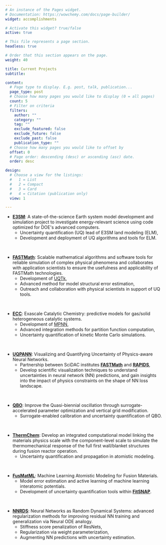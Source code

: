 ```yaml
---
# An instance of the Pages widget.
# Documentation: https://wowchemy.com/docs/page-builder/
widget: accomplishments

# Activate this widget? true/false
active: true

# This file represents a page section.
headless: true

# Order that this section appears on the page.
weight: 40

title: Current Projects
subtitle:

content:
  # Page type to display. E.g. post, talk, publication...
  page_type: post
  # Choose how many pages you would like to display (0 = all pages)
  count: 5
  # Filter on criteria
  filters:
    author: ""
    category: ""
    tag: ""
    exclude_featured: false
    exclude_future: false
    exclude_past: false
    publication_type: ""
  # Choose how many pages you would like to offset by
  offset: 0
  # Page order: descending (desc) or ascending (asc) date.
  order: desc

design:
  # Choose a view for the listings:
  #   1 = List
  #   2 = Compact
  #   3 = Card
  #   4 = Citation (publication only)
  view: 1

---
```



* <a href=https://www.e3sm.org>**E3SM**</a>: A state-of-the-science Earth system model development and simulation project to investigate energy-relevant science using code optimized for DOE's advanced computers. 
  - Uncertainty quantification (UQ) lead of E3SM land modeling (ELM),
  - Development and deployment of UQ algorithms and tools for ELM.

<br>

* <a href=https://scidac5-fastmath.lbl.gov/>**FASTMath**</a>: Scalable mathematical algorithms and software tools for reliable simulation of complex physical phenomena and collaborates with application scientists to ensure the usefulness and applicability of FASTMath technologies.
  - Development of <a href=https://www.sandia.gov/uqtoolkit>UQTk</a>,
  - Advanced method for model structural error estimation,
  - Outreach and collaboration with physical scientists in support of UQ tools.

<br>

* <a href=https://www.ecc-project.org/>**ECC**</a>: Exascale Catalytic Chemistry: predictive models for gas/solid heterogeneous catalytic systems.
  - Development of <a href=https://github.com/sandialabs/mpnn>MPNN</a>,
  - Advanced integration methods for partition function computation,
  - Uncertainty quantification of kinetic Monte Carlo simulations.

<br>

* <a href="">**UQPANN**</a>: Visualizing and Quantifying Uncertainty of Physics-aware Neural Networks.
  - Partnership between SciDAC institutes <a href=https://scidac5-fastmath.lbl.gov/>**FASTMath**</a> and <a href=https://rapids.lbl.gov/>**RAPIDS**</a>,
  - Develop scientific visualization techniques to understand uncertainties in neural network (NN) predictions, and gain insights into the impact of physics constraints on the shape of NN loss landscape.

<br>

* <a href=https://jjbenedict.github.io/scidac-qbo-e3sm/>**QBO**</a>: Improve the Quasi-biennial oscillation through surrogate-accelerated parameter optimization and vertical grid modification.
  - Surrogate-enabled calibration and uncertainty quantification of QBO.

<br>

* <a href=https://thermchem-fw.github.io/>**ThermChem**</a>: Develop an integrated computational model linking the materials physics scale with the component-level scale to simulate the thermomechanical response of the full first wall/blanket structures during fusion reactor operation.
  - Uncertainty quantification and propagation in atomistic modeling.

<br>

* <a href=https://ThermChem>**FusMatML**</a>: Machine Learning Atomistic Modeling for Fusion Materials.
  - Model error estimation and active learning of machine learning interatomic potentials.
  - Development of uncertainty quantification tools within <a href=https://github.com/FitSNAP/FitSNAP>**FitSNAP**</a>.

<br>

* <a href="">**NNRDS**</a>: Neural Networks as Random Dynamical Systems: advanced regularization methods for improving residual NN training and generalization via Neural ODE analogy.
  - Stiffness score penalization of ResNets,
  - Regularization via weight parameterization,
  - Augmenting NN predictions with uncertainty estimation.

<!-- 
<br>

* <a href=https://ThermChem>**OASIS-UQ**</a>: TBD. -->

